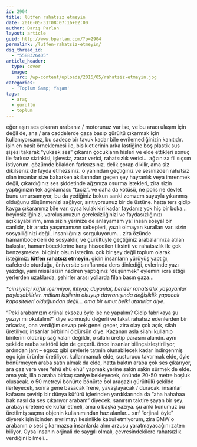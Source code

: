 ```yaml
---
id: 2904
title: lütfen rahatsız etmeyin
date: 2016-05-31T08:07:16+02:00
author: Barış Parlan
layout: article
guid: http://www.bparlan.com/?p=2904
permalink: /lutfen-rahatsiz-etmeyin/
dsq_thread_id:
  - "5588326405"
article_header:
  type: cover
  image:
    src: /wp-content/uploads/2016/05/rahatsiz-etmeyin.jpg
categories:
  - 'Toplum &amp; Yaşam'
tags:
  - araç
  - gürültü
  - toplum
---
```


eğer aşırı ses çıkaran arabanız / motorunuz var ise, ve bu aracı ulaşım için değil de, ana / ara caddelerde gaza basıp gürültü çıkarmak için kullanıyorsanız, bu sadece bir tavuk kadar bile evrilemediğinizin kanıtıdır. işin en basit örneklemesi ile, bisikletlerinin arka lastiğine boş plastik sus şişesi takarak &#8220;yüksek ses&#8221; çıkaran çocukların hisleri ve elde ettikleri sonuç ile farksız sizinkisi, işlevsiz, zarar verici, rahatsızlık verici&#8230; ağzınıza fil sıçsın istiyorum. gözümde bilalden farksızsınız. delik çorap dikilir, ama siz dikilseniz de fayda etmezsiniz. o yanından geçtiğiniz ve sesinizden rahatsız olan insanlar size bakarken akıllarından geçen şey hayranlık veya imrenmek değil, çıkardığınız ses şiddetinde ağzınıza osurma istekleri, zira sizin yaptığınızın tek açıklaması: &#8220;taciz&#8221;. ve daha da kötüsü, ne polis ne devlet bunu umursamıyor, bu da yediğiniz bokun sanki zemzem suyuyla yıkanmış olduğunu düşünmenizi sağlıyor, sırıtıyorsunuz bir de üstüne. hatta ters gidip kavga çıkaranınız bile var. oysa kulak kiri kadar faydanız yok hiç bir boka&#8230; beyinsizliğinizi, varoluşunuzun gereksizliğinizi ve faydasızlığınızı açıklayabilirim, ama sizin yerinize de anlayamam ya! insan sosyal bir canlıdır, bir arada yaşamamızın sebepleri, yazılı olmayan kuralları var. sizin sosyalliğinizi değil, insanlığınızı sorguluyorum&#8230; zira özünde hamamböcekleri de sosyaldir, ve gürültüyle geçtiğiniz arabalarınıza atılan bakışlar, hamamböceklerine karşı hissedilen tiksinti ve rahatsızlık ile çok benzeşmekte. bilginiz olsun istedim. çok bir şey değil toplum olarak isteğimiz: <span class="_5yi-"><strong>lütfen rahatsız etmeyin</strong>.</span> gidin insanların yürüyüş yaptığı, cafelerde oturduğu, üniversite sınıflarında ders dinlediği, evlerinde yazı yazdığı, yani misâl sizin nadiren yaptığınız “düşünmek” eylemini icra ettiği yerlerden uzaklarda, şehirler arası yollarda filan basın gaza&#8230;

_<span class="_5yi_">*cinsiyetçi küfür içermiyor, ihtiyaç duyanlar, benzer rahatsızlık yaşayanlar paylaşabilirler. mâlum kişilerin okuyup davranışında değişiklik yapacak kapasiteleri olduğundan değil&#8230; ama bir umut belki utanırlar diye.</span>_

<span data-ft="{&quot;tn&quot;:&quot;K&quot;}"><span class="UFICommentBody">&#8220;Peki arabamızın orjinal eksozu öyle ise ne yapalım? Gidip fabrikaya şu yazıyı mı okutalım?</span></span>&#8221; diye sormuştu değerli ve fakat rahatsız edenlerden bir arkadaş, ona verdiğim cevap pek genel geçer, zira <span data-ft="{&quot;tn&quot;:&quot;K&quot;}"><span class="UFICommentBody _1n4g">olay çok açık, silah üretiliyor, insanlar birbirini öldürsün diye. Kazanan asla silahı kullanıp birilerini öldürüp sağ kalan değildir, o silahı üretip parasını alandır. aynı şekilde araba sektörü için de geçerli. önce insanlar bilinçsizleştiriliyor, ardından jant &#8211; egsoz gibi şeylerle tatmin olunabilecek kadar indirgenmiş ego için ürünler üretiliyor. kullanmamak elde, susturucu taktırmak elde, öyle bönürmeyen araba satın almak da elde, hatta baktın araba çok ses çıkarıyor, ara gaz vere vere &#8220;ehü ehü ehü&#8221; yapmak yerine sakin sakin sürmek de elde. ama yok, illa o araba birkaç saniye bekleyecek, önünde 20-50 metre boşluk oluşacak. o 50 metreyi bönürte bönürte bol aragazlı gürültülü şekilde ilerleyecek, sonra gene basacak frene, yavaşlayacak / duracak. insanlar kafasını çevirip bir dünya küfürü içlerinden yardıklarında da &#8220;aha hahahaa bak nasıl da ses çıkarıyor arabam&#8221; diyecek. sanırsın taktire şayan bir şey. arabayı üretene de küfür etmeli, ama o başka yazıya. şu anki konumuz bu üretilmiş saçma objenin kullanımından haz alanlar&#8230; sırf &#8220;orjinali öyle&#8221; diyerek işin içinden sıyrılmayı kesinlikle kabul etmiyorum, zira BMW o arabanın o sesi çıkarmazsa insanlarda alım arzusu yaratmayacağını zaten biliyor. Oysa insanın orjinali de saygılı olmalı, çevresindekilere rahatsızlık verdiğini bilmeli&#8230;</span></span>
